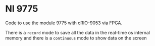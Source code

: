 # NI 9775

Code to use the module 9775 with cRIO-9053 via FPGA.

There is a `record` mode to save all the data in the real-time os internal memory and there is a `continuous` mode to show data on the screen
